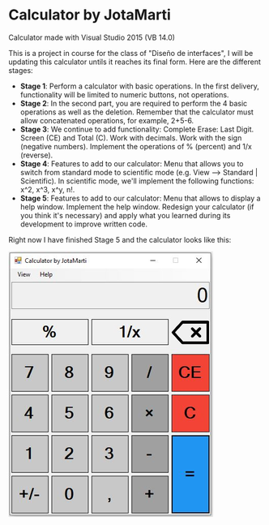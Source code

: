 # Calculator by JotaMarti
Calculator made with Visual Studio 2015 (VB 14.0)

This is a project in course for the class of "Diseño de interfaces", I will be updating this calculator untils it reaches its final form. Here are the different stages:

- **Stage 1**: Perform a calculator with basic operations. In the first delivery, functionality will be limited to numeric buttons, not operations.
- **Stage 2**: In the second part, you are required to perform the 4 basic operations as well as the deletion. Remember that the calculator must allow concatenated operations, for example, 2+5-6.
- **Stage 3**: We continue to add functionality: Complete Erase: Last Digit. Screen (CE) and Total (C). Work with decimals. Work with the sign (negative numbers). Implement the operations of % (percent) and 1/x (reverse).
- **Stage 4**: Features to add to our calculator: Menu that allows you to switch from standard mode to scientific mode (e.g. View --> Standard | Scientific). In scientific mode, we'll implement the following functions: x^2, x^3, x^y, n!.
- **Stage 5**: Features to add to our calculator: Menu that allows to display a help window. Implement the help window. Redesign your calculator (if you think it's necessary) and apply what you learned during its development to improve written code.

Right now I have finished Stage 5 and the calculator looks like this:

![](https://raw.githubusercontent.com/JotaMarti/calculator/master/calculator.JPG)